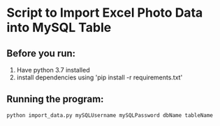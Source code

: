 # Script to Import Excel Photo Data into MySQL Table
## Before you run:
1. Have python 3.7 installed
2. install dependencies using 'pip install -r requirements.txt'
## Running the program:
```shell script
python import_data.py mySQLUsername mySQLPassword dbName tableName
```